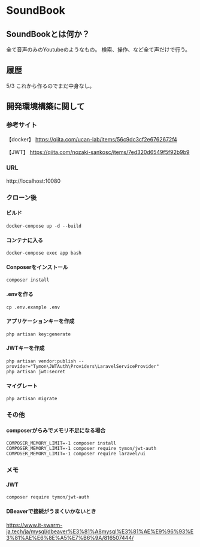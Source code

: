 # SoundBook

## SoundBookとは何か？
全て音声のみのYoutubeのようなもの。
検索、操作、など全て声だけで行う。

## 履歴
5/3 これから作るのでまだ中身なし。


## 開発環境構築に関して
### 参考サイト
【docker】
https://qiita.com/ucan-lab/items/56c9dc3cf2e6762672f4

【JWT】
https://qiita.com/nozaki-sankosc/items/7ed320d6549f5f92b9b9

### URL
http://localhost:10080

### クローン後

#### ビルド
```
docker-compose up -d --build
```

#### コンテナに入る
```
docker-compose exec app bash
```

#### Conposerをインストール
```
composer install
```

#### .envを作る
```
cp .env.example .env
```

#### アプリケーションキーを作成
```
php artisan key:generate
```

#### JWTキーを作成
```
php artisan vendor:publish --provider="Tymon\JWTAuth\Providers\LaravelServiceProvider"
php artisan jwt:secret
```

#### マイグレート
```
php artisan migrate
```

### その他

#### composerがらみでメモリ不足になる場合
```
COMPOSER_MEMORY_LIMIT=-1 composer install
COMPOSER_MEMORY_LIMIT=-1 composer require tymon/jwt-auth
COMPOSER_MEMORY_LIMIT=-1 composer require laravel/ui
```

### メモ

#### JWT
```
composer require tymon/jwt-auth
```

#### DBeaverで接続がうまくいかないとき
https://www.it-swarm-ja.tech/ja/mysql/dbeaver%E3%81%A8mysql%E3%81%AE%E9%96%93%E3%81%AE%E6%8E%A5%E7%B6%9A/816507444/